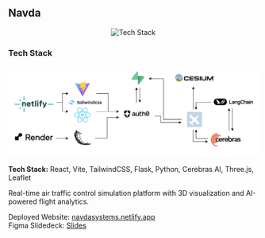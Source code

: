 ## Navda

<div align="center">
  <img src="navda_3D_view.gif" alt="Tech Stack" />
</div>

### Tech Stack
<div align="center">
  <img src="navda_teckstack.jpg" alt="Tech Stack" />
</div>

**Tech Stack:** React, Vite, TailwindCSS, Flask, Python, Cerebras AI, Three.js, Leaflet

Real-time air traffic control simulation platform with 3D visualization and AI-powered flight analytics.

Deployed Website: [navdasystems.netlify.app](https://navdasystems.netlify.app/) \
Figma Slidedeck: [Slides](https://www.figma.com/slides/lDrJcYaHtxpb17B2wqKHoD/Navda?node-id=1-311&t=vjxxbmNp9Gmjdakt-1)
